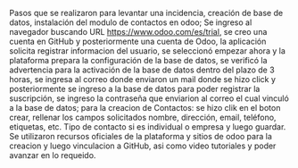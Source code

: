 Pasos que se realizaron para levantar una incidencia, creación de base de datos, instalación del modulo de contactos en odoo;
Se ingreso al navegador buscando URL https://www.odoo.com/es/trial, se creo una cuenta en GitHub y posteriormente una cuenta de Odoo, la aplicación solicita registrar informacion del usuario, se seleccionó empezar ahora y la plataforma prepara la configuración de la base de datos, se verificó la advertencia para la activación de la base de datos dentro del plazo de 3 horas, se ingresa al correo donde enviaron un mail donde se hizo click y posteriormente se ingreso a la base de datos para poder registrar la suscripción, se ingreso la contraseña que enviarion al correo el cual vinculó a la base de datos; para la creacion de Contactos: se hizo clik en el boton crear, rellenar los campos solicitados nombre, dirección, email, teléfono, etiquetas, etc. Tipo de contacto si es individual o empresa y luego guardar. Se utilizaron recursos oficiales de la plataforma y sitios de odoo para la creacion y luego vinculacion a GitHub, asi como video tutoriales y poder avanzar en lo requeido. 
